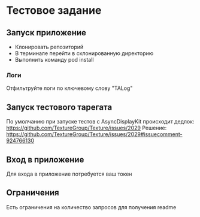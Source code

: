 # Тестовое задание

## Запуск приложение

- Клонировать репозиторий
- В терминале перейти в склонированную директорию
- Выполнить команду pod install

### Логи

Отфильтруйте логи по ключевому слову "TALog"

## Запуск тестового тарегата 

По умолчанию при запуске тестов c AsyncDisplayKit происходит дедлок: https://github.com/TextureGroup/Texture/issues/2029
Решение: https://github.com/TextureGroup/Texture/issues/2029#issuecomment-924766130  

## Вход в приложение

Для входа в приложение потребуется ваш токен

## Ограничения

Есть ограничения на количество запросов для получения readme
